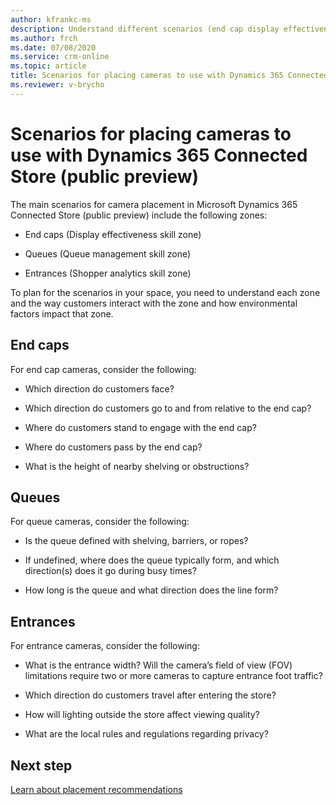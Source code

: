 ```yaml
---
author: kfrankc-ms
description: Understand different scenarios (end cap display effectiveness, queue management, and shopper analytics) for Dynamics 365 Connected Store (public preview)
ms.author: frch
ms.date: 07/08/2020
ms.service: crm-online
ms.topic: article
title: Scenarios for placing cameras to use with Dynamics 365 Connected Store (public preview)
ms.reviewer: v-brycho
---
```


# Scenarios for placing cameras to use with Dynamics 365 Connected Store (public preview)

The main scenarios for camera placement in Microsoft Dynamics 365 Connected Store (public preview) include the following zones:

- End caps (Display effectiveness skill zone)

- Queues (Queue management skill zone)

- Entrances (Shopper analytics skill zone)

To plan for the scenarios in your space, you need to understand each zone and the way customers interact with the zone and how environmental factors impact that zone.

## End caps

For end cap cameras, consider the following:

- Which direction do customers face?

- Which direction do customers go to and from relative to the end cap?

- Where do customers stand to engage with the end cap?

- Where do customers pass by the end cap?

- What is the height of nearby shelving or obstructions?

## Queues

For queue cameras, consider the following:

- Is the queue defined with shelving, barriers, or ropes? 

- If undefined, where does the queue typically form, and which direction(s) does it go during busy times?

- How long is the queue and what direction does the line form?

## Entrances

For entrance cameras, consider the following:

- What is the entrance width? Will the camera’s field of view (FOV) limitations require two or more cameras to capture entrance foot traffic?

- Which direction do customers travel after entering the store?

- How will lighting outside the store affect viewing quality?

- What are the local rules and regulations regarding privacy?

## Next step

[Learn about placement recommendations](camera-placement-recommendations.md)


